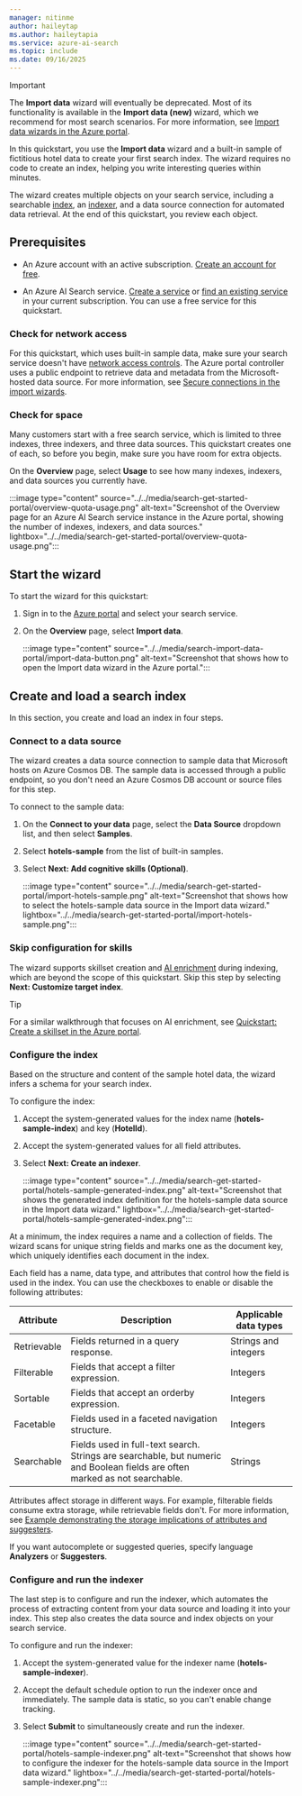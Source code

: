 ```yaml
---
manager: nitinme
author: haileytap
ms.author: haileytapia
ms.service: azure-ai-search
ms.topic: include
ms.date: 09/16/2025
---
```


> [!IMPORTANT]
> The **Import data** wizard will eventually be deprecated. Most of its functionality is available in the **Import data (new)** wizard, which we recommend for most search scenarios. For more information, see [Import data wizards in the Azure portal](../../search-import-data-portal.md).

In this quickstart, you use the **Import data** wizard and a built-in sample of fictitious hotel data to create your first search index. The wizard requires no code to create an index, helping you write interesting queries within minutes.

The wizard creates multiple objects on your search service, including a searchable [index](../../search-what-is-an-index.md), an [indexer](../../search-indexer-overview.md), and a data source connection for automated data retrieval. At the end of this quickstart, you review each object.

## Prerequisites

+ An Azure account with an active subscription. [Create an account for free](https://azure.microsoft.com/free/).

+ An Azure AI Search service. [Create a service](../../search-create-service-portal.md) or [find an existing service](https://portal.azure.com/#blade/HubsExtension/BrowseResourceBlade/resourceType/Microsoft.Search%2FsearchServices) in your current subscription. You can use a free service for this quickstart.

### Check for network access

For this quickstart, which uses built-in sample data, make sure your search service doesn't have [network access controls](../../service-configure-firewall.md). The Azure portal controller uses a public endpoint to retrieve data and metadata from the Microsoft-hosted data source. For more information, see [Secure connections in the import wizards](../../search-import-data-portal.md#secure-connections).

### Check for space

Many customers start with a free search service, which is limited to three indexes, three indexers, and three data sources. This quickstart creates one of each, so before you begin, make sure you have room for extra objects.

On the **Overview** page, select **Usage** to see how many indexes, indexers, and data sources you currently have.

   :::image type="content" source="../../media/search-get-started-portal/overview-quota-usage.png" alt-text="Screenshot of the Overview page for an Azure AI Search service instance in the Azure portal, showing the number of indexes, indexers, and data sources." lightbox="../../media/search-get-started-portal/overview-quota-usage.png":::

## Start the wizard

To start the wizard for this quickstart:

1. Sign in to the [Azure portal](https://portal.azure.com/) and select your search service.

1. On the **Overview** page, select **Import data**.

   :::image type="content" source="../../media/search-import-data-portal/import-data-button.png" alt-text="Screenshot that shows how to open the Import data wizard in the Azure portal.":::

## Create and load a search index

In this section, you create and load an index in four steps.

### Connect to a data source

The wizard creates a data source connection to sample data that Microsoft hosts on Azure Cosmos DB. The sample data is accessed through a public endpoint, so you don't need an Azure Cosmos DB account or source files for this step.

To connect to the sample data:

1. On the **Connect to your data** page, select the **Data Source** dropdown list, and then select **Samples**.

1. Select **hotels-sample** from the list of built-in samples.

1. Select **Next: Add cognitive skills (Optional)**.

   :::image type="content" source="../../media/search-get-started-portal/import-hotels-sample.png" alt-text="Screenshot that shows how to select the hotels-sample data source in the Import data wizard." lightbox="../../media/search-get-started-portal/import-hotels-sample.png":::

### Skip configuration for skills

The wizard supports skillset creation and [AI enrichment](../../cognitive-search-concept-intro.md) during indexing, which are beyond the scope of this quickstart. Skip this step by selecting **Next: Customize target index**.

> [!TIP]
> For a similar walkthrough that focuses on AI enrichment, see [Quickstart: Create a skillset in the Azure portal](../../search-get-started-skillset.md).

### Configure the index

Based on the structure and content of the sample hotel data, the wizard infers a schema for your search index.

To configure the index:

1. Accept the system-generated values for the index name (**hotels-sample-index**) and key (**HotelId**).

1. Accept the system-generated values for all field attributes.

1. Select **Next: Create an indexer**.

   :::image type="content" source="../../media/search-get-started-portal/hotels-sample-generated-index.png" alt-text="Screenshot that shows the generated index definition for the hotels-sample data source in the Import data wizard." lightbox="../../media/search-get-started-portal/hotels-sample-generated-index.png":::

At a minimum, the index requires a name and a collection of fields. The wizard scans for unique string fields and marks one as the document key, which uniquely identifies each document in the index.

Each field has a name, data type, and attributes that control how the field is used in the index. You can use the checkboxes to enable or disable the following attributes:

| Attribute | Description | Applicable data types |
|-----------|-------------|------------------------|
| Retrievable | Fields returned in a query response. | Strings and integers |
| Filterable | Fields that accept a filter expression. | Integers |
| Sortable | Fields that accept an orderby expression. | Integers |
| Facetable | Fields used in a faceted navigation structure. | Integers |
| Searchable | Fields used in full-text search. Strings are searchable, but numeric and Boolean fields are often marked as not searchable. | Strings |

Attributes affect storage in different ways. For example, filterable fields consume extra storage, while retrievable fields don't. For more information, see [Example demonstrating the storage implications of attributes and suggesters](../../search-what-is-an-index.md#example-demonstrating-the-storage-implications-of-attributes-and-suggesters).

If you want autocomplete or suggested queries, specify language **Analyzers** or **Suggesters**.

### Configure and run the indexer

The last step is to configure and run the indexer, which automates the process of extracting content from your data source and loading it into your index. This step also creates the data source and index objects on your search service.

To configure and run the indexer:

1. Accept the system-generated value for the indexer name (**hotels-sample-indexer**).

1. Accept the default schedule option to run the indexer once and immediately. The sample data is static, so you can't enable change tracking.

1. Select **Submit** to simultaneously create and run the indexer.

   :::image type="content" source="../../media/search-get-started-portal/hotels-sample-indexer.png" alt-text="Screenshot that shows how to configure the indexer for the hotels-sample data source in the Import data wizard." lightbox="../../media/search-get-started-portal/hotels-sample-indexer.png":::
